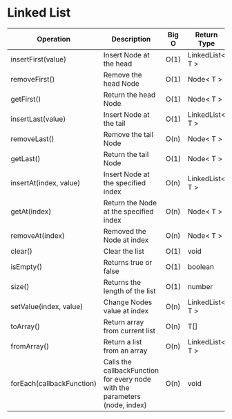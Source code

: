 # Linked List

| Operation                 | Description                                                                 | Big O | Return Type     |
| ------------------------- | --------------------------------------------------------------------------- | ----- | --------------- |
| insertFirst(value)        | Insert Node at the head                                                     | O(1)  | LinkedList< T > |
| removeFirst()             | Remove the head Node                                                        | O(1)  | Node< T >       |
| getFirst()                | Return the head Node                                                        | O(1)  | Node< T >       |
| insertLast(value)         | Insert Node at the tail                                                     | O(1)  | LinkedList< T > |
| removeLast()              | Remove the tail Node                                                        | O(n)  | Node< T >       |
| getLast()                 | Return the tail Node                                                        | O(1)  | Node< T >       |
| insertAt(index, value)    | Insert Node at the specified index                                          | O(n)  | LinkedList< T > |
| getAt(index)              | Return the Node at the specified index                                      | O(n)  | Node< T >       |
| removeAt(index)           | Removed the Node at index                                                   | O(n)  | Node< T >       |
| clear()                   | Clear the list                                                              | O(1)  | void            |
| isEmpty()                 | Returns true or false                                                       | O(1)  | boolean         |
| size()                    | Returns the length of the list                                              | O(1)  | number          |
| setValue(index, value)    | Change Nodes value at index                                                 | O(n)  | LinkedList< T > |
| toArray()                 | Return array from current list                                              | O(n)  | T[]             |
| fromArray()               | Return a list from an array                                                 | O(n)  | LinkedList< T > |
| forEach(callbackFunction) | Calls the callbackFunction for every node with the parameters (node, index) | O(n)  | void            |
